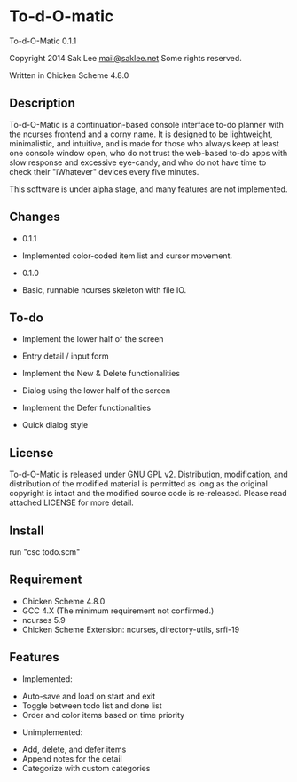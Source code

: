 To-d-O-matic
============

To-d-O-Matic 0.1.1

Copyright 2014 Sak Lee <mail@saklee.net>
Some rights reserved.

Written in Chicken Scheme 4.8.0


Description
-----------

To-d-O-Matic is a continuation-based console interface to-do planner with the ncurses frontend and a corny name. It is designed to be lightweight, minimalistic, and intuitive, and is made for those who always keep at least one console window open, who do not trust the web-based to-do apps with slow response and excessive eye-candy, and who do not have time to check their "iWhatever" devices every five minutes.

This software is under alpha stage, and many features are not implemented.


Changes
-------

+ 0.1.1
 - Implemented color-coded item list and cursor movement.
+ 0.1.0
 - Basic, runnable ncurses skeleton with file IO.


To-do
-----

+ Implement the lower half of the screen
 - Entry detail / input form
+ Implement the New & Delete functionalities
 - Dialog using the lower half of the screen
+ Implement the Defer functionalities
 - Quick dialog style


License
-------

To-d-O-Matic is released under GNU GPL v2. Distribution, modification, and distribution of the modified material is permitted as long as the original copyright is intact and the modified source code is re-released. Please read attached LICENSE for more detail.


Install
-------

run "csc todo.scm"


Requirement
-----------

- Chicken Scheme 4.8.0
- GCC 4.X (The minimum requirement not confirmed.)
- ncurses 5.9
- Chicken Scheme Extension: ncurses, directory-utils, srfi-19


Features
--------

+ Implemented:
 - Auto-save and load on start and exit
 - Toggle between todo list and done list
 - Order and color items based on time priority

+ Unimplemented:
 - Add, delete, and defer items
 - Append notes for the detail
 - Categorize with custom categories

